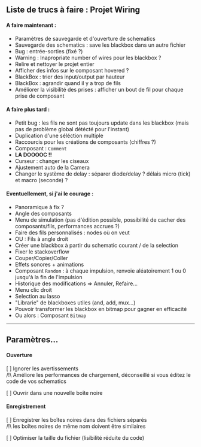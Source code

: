 ## Liste de trucs à faire : Projet Wiring

#### A faire maintenant :
* Paramètres de sauvegarde et d'ouverture de schematics
* Sauvegarde des schematics : save les blackbox dans un autre fichier
* Bug : entrée-sorties (fixé ?)
* Warning : Inapropriate number of wires pour les blackbox ?
* Relire et nettoyer le projet entier
* Afficher des infos sur le composant hovered ?
* BlackBox : trier des input/output par hauteur
* BlackBox : agrandir quand il y a trop de fils
* Améliorer la visibilité des prises : afficher un bout de fil pour chaque prise de composant

#### A faire plus tard :
* Petit bug : les fils ne sont pas toujours update dans les blackbox (mais pas de problème global détécté pour l'instant)
* Duplication d'une séléction multiple
* Raccourcis pour les créations de composants (chiffres ?)
* Composant : `Comment`
* **LA DOOOOC !!**
* Curseur : changer les ciseaux
* Ajustement auto de la Camera
* Changer le système de delay : séparer diode/delay ? délais micro (tick) et macro (seconde) ?

#### Eventuellement, si j'ai le courage :
* Panoramique à fix ?
* Angle des composants
* Menu de simulation (pas d'édition possible, possibilité de cacher des composants/fils, performances accrues ?)
* Faire des fils personnalisés : nodes où on veut
* OU : Fils à angle droit
* Créer une blackbox à partir du schematic courant / de la selection
* Fixer le stackoverflow
* Couper/Copier/Coller
* Effets sonores + animations
* Composant `Random` : à chaque impulsion, renvoie  aléatoirement 1 ou 0 jusqu'à la fin de l'impulsion
* Historique des modifications => Annuler, Refaire...
* Menu clic droit
* Selection au lasso
* "Librarie" de blackboxes utiles (and, add, mux...)
* Pouvoir transformer les blackbox en bitmap pour gagner en efficacité
* Ou alors : Composant `Bitmap`

---

## Paramètres...

#### Ouverture

[ ] Ignorer les avertissements<br/>
/!\ Améliore les performances de chargement, déconseillé si vous éditez le code de vos schematics

[ ] Ouvrir dans une nouvelle boîte noire

#### Enregistrement

[ ] Enregistrer les boîtes noires dans des fichiers séparés <br/>
/!\ les boîtes noires de même nom doivent être similaires

[ ] Optimiser la taille du fichier (lisibilité réduite du code)

